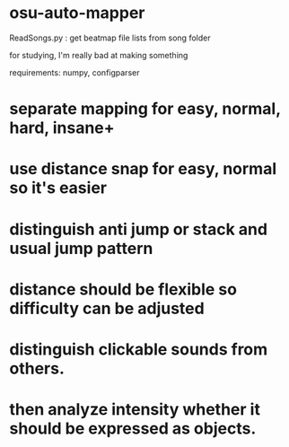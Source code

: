 # osu-auto-mapper

ReadSongs.py : get beatmap file lists from song folder

for studying, I'm really bad at making something

requirements:
 numpy, configparser

# separate mapping for easy, normal, hard, insane+
# use distance snap for easy, normal so it's easier

# distinguish anti jump or stack and usual jump pattern
# distance should be flexible so difficulty can be adjusted

# distinguish clickable sounds from others.
# then analyze intensity whether it should be expressed as objects.